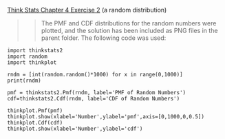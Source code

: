 [Think Stats Chapter 4 Exercise 2](http://greenteapress.com/thinkstats2/html/thinkstats2005.html#toc41) (a random distribution)

>> The PMF and CDF distributions for the random numbers were plotted, and the solution has been included as PNG files in the parent folder. The following code was used:
```
import thinkstats2
import random
import thinkplot

rndm = [int(random.random()*1000) for x in range(0,1000)]
print(rndm)

pmf = thinkstats2.Pmf(rndm, label='PMF of Random Numbers')
cdf=thinkstats2.Cdf(rndm, label='CDF of Random Numbers')

thinkplot.Pmf(pmf)
thinkplot.show(xlabel='Number',ylabel='pmf',axis=[0,1000,0,0.5])
thinkplot.Cdf(cdf)
thinkplot.show(xlabel='Number',ylabel='cdf')
``` 
